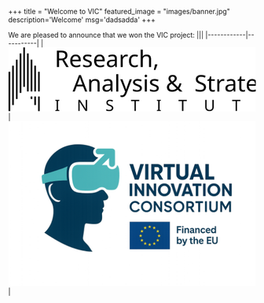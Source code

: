 +++
title = "Welcome to VIC"
featured_image = "images/banner.jpg"
description='Welcome'
msg='dadsadda'
+++

We are pleased to announce that we won the VIC project:
|||
|------------|-----------|
|![image](images/ras_logo.svg)|![image](images/vic_logo.png)|

